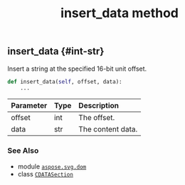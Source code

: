 ﻿---
title: insert_data method
second_title: Aspose.SVG for Python via .NET API References
description: 
type: docs
weight: 110
url: /python-net/aspose.svg.dom/cdatasection/insert_data/
is_root: false
---

## insert_data {#int-str}

Insert a string at the specified 16-bit unit offset.



```python
def insert_data(self, offset, data):
    ...
```


| Parameter | Type | Description |
| :- | :- | :- |
| offset | int | The offset. |
| data | str | The content data. |



### See Also
* module [`aspose.svg.dom`](../../)
* class [`CDATASection`](/svg/python-net/aspose.svg.dom/cdatasection)
